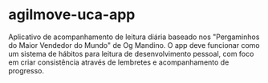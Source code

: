 # agilmove-uca-app
Aplicativo de acompanhamento de leitura diária baseado nos "Pergaminhos do Maior Vendedor do Mundo" de Og Mandino. O app deve funcionar como um sistema de hábitos para leitura de desenvolvimento pessoal, com foco em criar consistência através de lembretes e acompanhamento de progresso.
